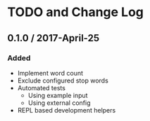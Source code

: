 # TODO and Change Log


## 0.1.0 / 2017-April-25

### Added

- Implement word count
- Exclude configured stop words
- Automated tests
  - Using example input
  - Using external config
- REPL based development helpers

